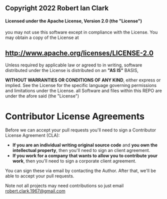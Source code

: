 ## Copyright 2022 Robert Ian Clark

#### Licensed under the Apache License, Version 2.0 (the "License")

you may not use this software except in compliance with the License.
You may obtain a copy of the License at

## http://www.apache.org/licenses/LICENSE-2.0

Unless required by applicable law or agreed to in writing, software
distributed under the License is distributed on an **"AS IS"** BASIS,

**WITHOUT WARRANTIES OR CONDITIONS OF ANY KIND**, either express or implied.
See the License for the specific language governing permissions and
limitations under the License.
all Software and files within this REPO are under the afore said (the "License")
# Contributor License Agreements

Before we can accept your pull requests you'll need to sign a Contributor License Agreement (CLA):

- **If you are an individual writing original source code** and **you own the
intellectual property**, then you'll need to sign an client agreement.
- **If you work for a company that wants to allow you to contribute your
  work**, then you'll need to sign a corporate client agreement.

You can sign these via email by contacting the Author. After that,
we'll be able to accept your pull requests.

Note not all projects may need contributions so just email robert.clark.1967@gmail.com

